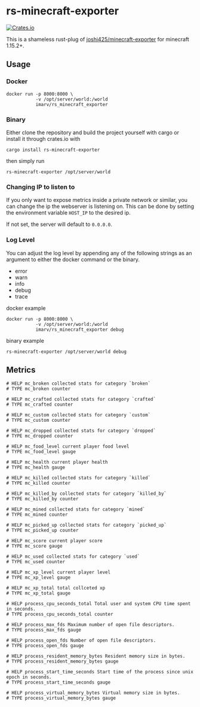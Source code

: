 # rs-minecraft-exporter

[![Crates.io](https://img.shields.io/crates/v/rs-minecraft-exporter)](https://crates.io/crates/rs-minecraft-exporter)

This is a shameless rust-plug of [joshi425/minecraft-exporter](https://github.com/Joshi425/minecraft-exporter) for minecraft 1.15.2+.

## Usage

### Docker

```
docker run -p 8000:8000 \
           -v /opt/server/world:/world
           imarv/rs_minecraft_exporter
```

### Binary

Either clone the repository and build the project yourself with cargo or install it through crates.io with

```
cargo install rs-minecraft-exporter
```

then simply run


```
rs-minecraft-exporter /opt/server/world
```

### Changing IP to listen to

If you only want to expose metrics inside a private network or similar, you can change the ip the webserver is listening on.
This can be done by setting the environment variable `HOST_IP` to the desired ip.

If not set, the server will default to `0.0.0.0`.

### Log Level

You can adjust the log level by appending any of the following strings as an argument to either the docker command or the binary.

- error
- warn
- info
- debug
- trace

docker example
```
docker run -p 8000:8000 \
           -v /opt/server/world:/world
           imarv/rs_minecraft_exporter debug
```

binary example
```
rs-minecraft-exporter /opt/server/world debug
```

## Metrics

```
# HELP mc_broken collected stats for category `broken`
# TYPE mc_broken counter

# HELP mc_crafted collected stats for category `crafted`
# TYPE mc_crafted counter

# HELP mc_custom collected stats for category `custom`
# TYPE mc_custom counter

# HELP mc_dropped collected stats for category `dropped`
# TYPE mc_dropped counter

# HELP mc_food_level current player food level
# TYPE mc_food_level gauge

# HELP mc_health current player health
# TYPE mc_health gauge

# HELP mc_killed collected stats for category `killed`
# TYPE mc_killed counter

# HELP mc_killed_by collected stats for category `killed_by`
# TYPE mc_killed_by counter

# HELP mc_mined collected stats for category `mined`
# TYPE mc_mined counter

# HELP mc_picked_up collected stats for category `picked_up`
# TYPE mc_picked_up counter

# HELP mc_score current player score
# TYPE mc_score gauge

# HELP mc_used collected stats for category `used`
# TYPE mc_used counter

# HELP mc_xp_level current player level
# TYPE mc_xp_level gauge

# HELP mc_xp_total total collceted xp
# TYPE mc_xp_total gauge

# HELP process_cpu_seconds_total Total user and system CPU time spent in seconds.
# TYPE process_cpu_seconds_total counter

# HELP process_max_fds Maximum number of open file descriptors.
# TYPE process_max_fds gauge

# HELP process_open_fds Number of open file descriptors.
# TYPE process_open_fds gauge

# HELP process_resident_memory_bytes Resident memory size in bytes.
# TYPE process_resident_memory_bytes gauge

# HELP process_start_time_seconds Start time of the process since unix epoch in seconds.
# TYPE process_start_time_seconds gauge

# HELP process_virtual_memory_bytes Virtual memory size in bytes.
# TYPE process_virtual_memory_bytes gauge
```
